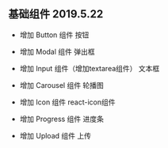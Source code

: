 ## 基础组件 2019.5.22

* 增加 Button 组件    按钮

* 增加 Modal 组件     弹出框

* 增加 Input 组件（增加textarea组件）   文本框

* 增加 Carousel 组件     轮播图

* 增加 Icon 组件    react-icon组件

* 增加 Progress 组件    进度条

* 增加 Upload 组件    上传
